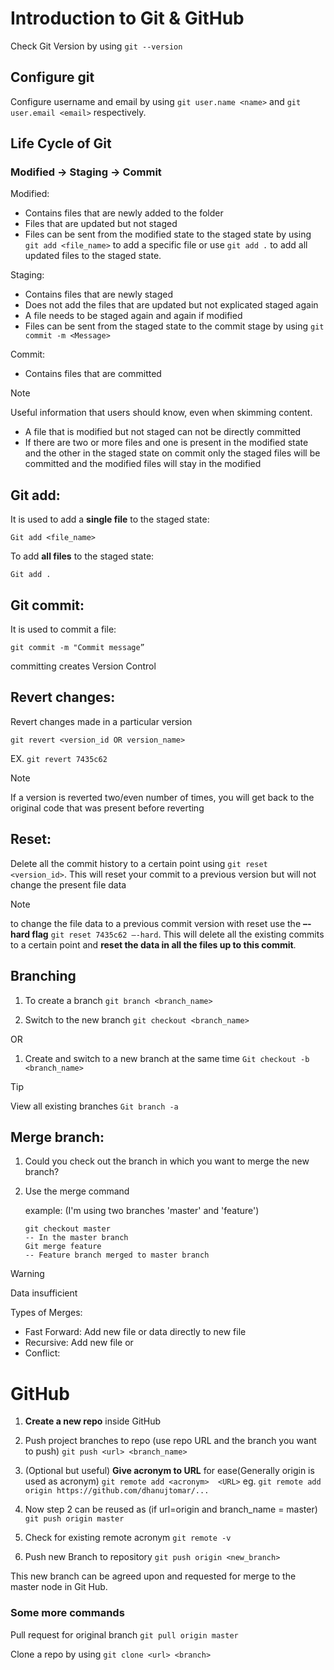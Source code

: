
# Introduction to Git & GitHub


Check Git Version by using `git --version`

## Configure git

Configure username and email by using `git user.name <name>` and `git user.email <email>` respectively.


## Life Cycle of Git

### Modified &#8594; Staging &#8594; Commit

Modified:
- Contains files that are newly added to the folder
- Files that are updated but not staged
- Files can be sent from the modified state to the staged state by using `git add <file_name>` to add a specific file or use `git add .` to add all updated files to the staged state.

Staging:
- Contains files that are newly staged
- Does not add the files that are updated but not explicated staged again
- A file needs to be staged again and again if modified
- Files can be sent from the staged state to the commit stage by using `git commit -m <Message>`

Commit:
- Contains files that are committed

> [!NOTE]
> Useful information that users should know, even when skimming content.
- A file that is modified but not staged can not be directly committed
- If there are two or more files and one is present in the modified state and the other in the staged state on commit only the staged files will be committed and the modified files will stay in the modified

## Git add:
It is used to add a **single file** to the staged state:

`Git add <file_name>`

To add **all files** to the staged state:

`Git add .`

## Git commit:
It is used to commit a file:

`git commit -m "Commit message”`

committing creates Version Control

## Revert changes:
Revert changes made in a particular version

`git revert <version_id OR version_name>`

EX.	`git revert 7435c62`

> [!Note]
> If a version is reverted two/even number of times, you will get back to the original code that was present before reverting



## Reset:
Delete all the commit history to a certain point using `git reset <version_id>`.
This will reset your commit to a previous version but will not change the present file data

> [!Note]
> to change the file data to a previous commit version with reset use the **–-hard flag** `git reset 7435c62 –-hard`.
> This will delete all the existing commits to a certain point and **reset the data in all the files up to this commit**.

## Branching

1. To create a branch `git branch <branch_name>`

1. Switch to the new branch `git checkout <branch_name>`

OR
1. Create and switch to a new branch at the same time `Git checkout -b <branch_name>`

	
> [!TIP]
> View all existing branches `Git branch -a`

## Merge branch:
1. Could you check out the branch in which you want to merge the new branch?
1. Use the merge command

    example: (I'm using two branches 'master' and 'feature')
    ```
    git checkout master
    -- In the master branch
    Git merge feature
    -- Feature branch merged to master branch
    ```

> [!Warning]
> Data insufficient
> 
> Types of Merges:
> -	Fast Forward: Add new file or data directly to new file
> -	Recursive: Add new file or 
> - Conflict:

# GitHub

1. **Create a new repo** inside GitHub

1. Push project branches to repo (use repo URL and the branch you want to push) `git push <url> <branch_name>`

1. (Optional but useful) **Give acronym to URL** for ease(Generally origin is used as acronym) `git remote add <acronym>  <URL>` eg. `git remote add origin https://github.com/dhanujtomar/...`

1.	Now step 2 can be reused as (if url=origin and branch_name = master) `git push origin master`

1.	Check for existing remote acronym `git remote -v`

1.	Push new Branch to repository `git push origin <new_branch>`

This new branch can be agreed upon and requested for merge to the master node in Git Hub.

### Some more commands

Pull request for original branch `git pull origin master`

Clone a repo by using `git clone <url> <branch>`
